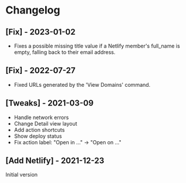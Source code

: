 # Changelog

## [Fix] - 2023-01-02
- Fixes a possible missing title value if a Netlify member's full_name is empty, falling back to their email address.

## [Fix] - 2022-07-27
- Fixed URLs generated by the 'View Domains' command.

## [Tweaks] - 2021-03-09
- Handle network errors
- Change Detail view layout
- Add action shortcuts
- Show deploy status
- Fix action label: "Open in …" -> "Open on …"

## [Add Netlify] - 2021-12-23
Initial version
